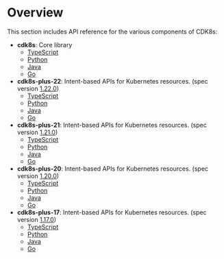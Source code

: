 # Overview

This section includes API reference for the various components of CDK8s:

- **cdk8s**: Core library
    - [TypeScript](./cdk8s/typescript.md)
    - [Python](./cdk8s/python.md)
    - [Java](./cdk8s/java.md)
    - [Go](./cdk8s/go.md)
- **cdk8s-plus-22**: Intent-based APIs for Kubernetes resources. (spec version [1.22.0](https://github.com/kubernetes/kubernetes/tree/v1.22.0/api/openapi-spec))
    - [TypeScript](./cdk8s-plus-17/typescript.md)
    - [Python](./cdk8s-plus-17/python.md)
    - [Java](./cdk8s-plus-17/java.md)
    - [Go](./cdk8s-plus-17/go.md)
- **cdk8s-plus-21**: Intent-based APIs for Kubernetes resources. (spec version [1.21.0](https://github.com/kubernetes/kubernetes/tree/v1.21.0/api/openapi-spec))
    - [TypeScript](./cdk8s-plus-17/typescript.md)
    - [Python](./cdk8s-plus-17/python.md)
    - [Java](./cdk8s-plus-17/java.md)
    - [Go](./cdk8s-plus-17/go.md)
- **cdk8s-plus-20**: Intent-based APIs for Kubernetes resources. (spec version [1.20.0](https://github.com/kubernetes/kubernetes/tree/v1.20.0/api/openapi-spec))
    - [TypeScript](./cdk8s-plus-17/typescript.md)
    - [Python](./cdk8s-plus-17/python.md)
    - [Java](./cdk8s-plus-17/java.md)
    - [Go](./cdk8s-plus-17/go.md)
- **cdk8s-plus-17**: Intent-based APIs for Kubernetes resources. (spec version [1.17.0](https://github.com/kubernetes/kubernetes/tree/v1.17.0/api/openapi-spec))
    - [TypeScript](./cdk8s-plus-17/typescript.md)
    - [Python](./cdk8s-plus-17/python.md)
    - [Java](./cdk8s-plus-17/java.md)
    - [Go](./cdk8s-plus-17/go.md)
